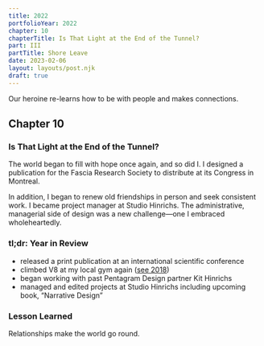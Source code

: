 ```yaml
---
title: 2022
portfolioYear: 2022
chapter: 10
chapterTitle: Is That Light at the End of the Tunnel?
part: III
partTitle: Shore Leave
date: 2023-02-06
layout: layouts/post.njk
draft: true
---
```


<span class="small-caps">Our heroine re-learns</span> how to be with people and makes connections.

<!-- excerpt -->

<h2>Chapter 10</h2>
<h3>Is That Light at the End of the Tunnel?</h3>

The world began to fill with hope once again, and so did I. I designed a publication for the Fascia Research Society to distribute at its Congress in Montreal.

In addition, I began to renew old friendships in person and seek consistent work. I became project manager at Studio Hinrichs. The administrative, managerial side of design was a new challenge—one I embraced wholeheartedly.

### tl;dr: Year in Review

* released a print publication at an international scientific conference
* climbed V8 at my local gym again ([see 2018](/portfolio/2018/index.html))
* began working with past Pentagram Design partner Kit Hinrichs
* managed and edited projects at Studio Hinrichs including upcoming book, “Narrative Design”

### Lesson Learned
Relationships make the world go round.